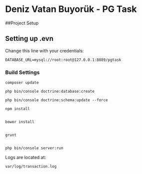 # Deniz Vatan Buyorük - PG Task

##Project Setup

## Setting up .evn

Change this line with your credentials:

``` DATABASE_URL=mysql://root:root@127.0.0.1:8889/pgtask ```


### Build Settings

```command
composer update
```

```command
php bin/console doctrine:database:create
```

```command
php bin/console doctrine:schema:update --force
```

```command
npm install
```

```command

bower install
```

```command

grunt
```

```command

php bin/console server:run
```

Logs are located at:

``` var/log/transaction.log ```
